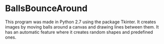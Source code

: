 # BallsBounceAround
This program was made in Python 2.7 using the package Tkinter. It creates images by moving balls around a canvas and drawing lines between them. It has an automatic feature where it creates random shapes and predefined ones.
